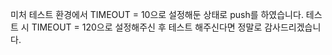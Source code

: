 미처 테스트 환경에서 TIMEOUT = 10으로 설정해둔 상태로 push를 하였습니다.
테스트 시 TIMEOUT = 120으로 설정해주신 후 테스트 해주신다면 정말로 감사드리겠습니다.

